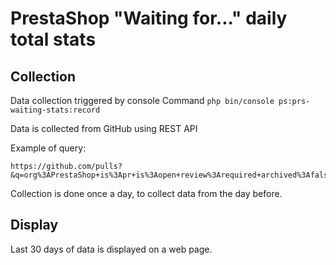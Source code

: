 # PrestaShop "Waiting for..." daily total stats

## Collection

Data collection triggered by console Command `php bin/console ps:prs-waiting-stats:record`

Data is collected from GitHub using REST API

Example of query:
```
https://github.com/pulls?&q=org%3APrestaShop+is%3Apr+is%3Aopen+review%3Arequired+archived%3Afalse
```

Collection is done once a day, to collect data from the day before.

## Display

Last 30 days of data is displayed on a web page.
